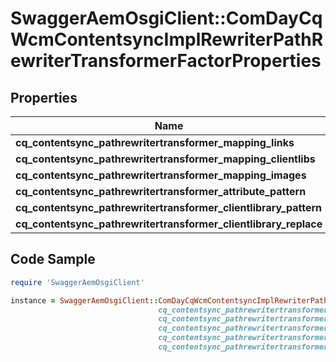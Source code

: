 # SwaggerAemOsgiClient::ComDayCqWcmContentsyncImplRewriterPathRewriterTransformerFactorProperties

## Properties

Name | Type | Description | Notes
------------ | ------------- | ------------- | -------------
**cq_contentsync_pathrewritertransformer_mapping_links** | [**ConfigNodePropertyArray**](ConfigNodePropertyArray.md) |  | [optional] 
**cq_contentsync_pathrewritertransformer_mapping_clientlibs** | [**ConfigNodePropertyArray**](ConfigNodePropertyArray.md) |  | [optional] 
**cq_contentsync_pathrewritertransformer_mapping_images** | [**ConfigNodePropertyArray**](ConfigNodePropertyArray.md) |  | [optional] 
**cq_contentsync_pathrewritertransformer_attribute_pattern** | [**ConfigNodePropertyString**](ConfigNodePropertyString.md) |  | [optional] 
**cq_contentsync_pathrewritertransformer_clientlibrary_pattern** | [**ConfigNodePropertyString**](ConfigNodePropertyString.md) |  | [optional] 
**cq_contentsync_pathrewritertransformer_clientlibrary_replace** | [**ConfigNodePropertyString**](ConfigNodePropertyString.md) |  | [optional] 

## Code Sample

```ruby
require 'SwaggerAemOsgiClient'

instance = SwaggerAemOsgiClient::ComDayCqWcmContentsyncImplRewriterPathRewriterTransformerFactorProperties.new(cq_contentsync_pathrewritertransformer_mapping_links: null,
                                 cq_contentsync_pathrewritertransformer_mapping_clientlibs: null,
                                 cq_contentsync_pathrewritertransformer_mapping_images: null,
                                 cq_contentsync_pathrewritertransformer_attribute_pattern: null,
                                 cq_contentsync_pathrewritertransformer_clientlibrary_pattern: null,
                                 cq_contentsync_pathrewritertransformer_clientlibrary_replace: null)
```


